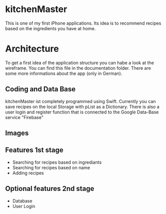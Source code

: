 # kitchenMaster
This is one of my first iPhone applications. Its idea is to recommend recipes based on the ingredients you have at home.

# Architecture
To get a first idea of the application structure you can habe a look at the wireframe. You can find this file in the documentation folder. There are some more informations about the app (only in German).

## Coding and Data Base
kitchenMaster ist completely programmed using Swift. Currently you can save recipes on the local Storage with pList as a Dictionary. There is also a user login and register function that is connected to the Google Data-Base service "Firebase"

## Images


## Features 1st stage
* Searching for recipes based on ingrediants
* Searching for recipes based on name
* Adding recipes

## Optional features 2nd stage
* Database
* User Login
